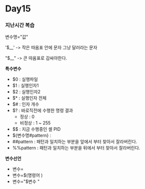 # Day15

### 지난시간 복습

변수명="값"

'$__' -> 작은 따옴표 안에 문자 그냥 달러라는 문자

"$__" -> 큰 따옴표로 감싸야한다.

**특수변수**
- $0 : 실행파일
- $1 : 실행인자1
- $2 : 실행인자2
- $* : 실행인자 전체
- $# : 인자 개수
- $? : 바로직전에 수행한 명령 결과
  - 정상 : 0
  - 비정상 : 1 ~ 255
- $$ : 지금 수행중인 셸 PID
- ${변수명#pattern} :
- ##pattern : 패턴과 일치하는 부분을 앞에서 부터 찾아서 잘라버린다.
- %%pattern : 패턴과 일치하는 부분을 뒤에서 부터 찾아서 잘라버린다.

**변수선언**
- 변수=
- 변수=$(명령어   )
- 변수="$변수     "

